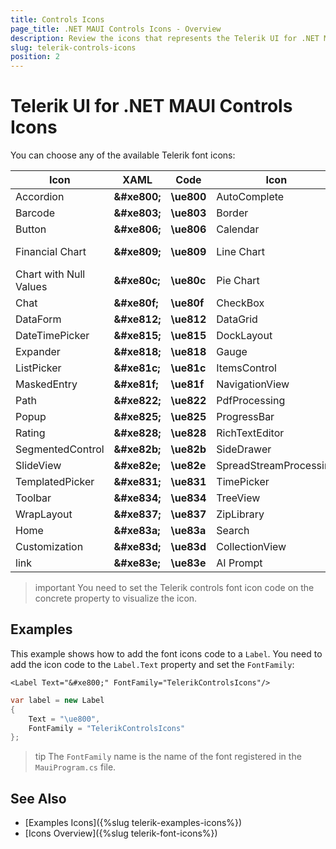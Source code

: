 ```yaml
---
title: Controls Icons
page_title: .NET MAUI Controls Icons - Overview
description: Review the icons that represents the Telerik UI for .NET MAUI components.
slug: telerik-controls-icons
position: 2
---
```


<link rel="stylesheet" href="style-controls.css" />

# Telerik UI for .NET MAUI Controls Icons

You can choose any of the available Telerik font icons: 

| Icon | XAML | Code | Icon | XAML | Code | Icon | XAML | Code | 
|--------------------| --- | ----------------|------------|---------------------|-------------------|----------------| --- | --- |
| <span class="icon-rad-accordion"></span> Accordion | __\&#xe800;__ | __\ue800__ | <span class="icon-rad-autocomplete"></span> AutoComplete | __\&#xe801;__ | __\ue801__ | <span class="icon-rad-badgeview"></span> BadgeView | __\&#xe802;__ | __\ue802__ |
| <span class="icon-rad-barcode"></span> Barcode | __\&#xe803;__ | __\ue803__ | <span class="icon-rad-border"></span> Border | __\&#xe804;__ | __\ue804__ | <span class="icon-rad-busyindicator"></span> BusyIndicator | __\&#xe805;__ | __\ue805__ |
| <span class="icon-rad-button"></span> Button | __\&#xe806;__ | __\ue806__ | <span class="icon-rad-calendar"></span> Calendar | __\&#xe807;__ | __\ue807__ | <span class="icon-rad-chartbar"></span> Bar Chart | __\&#xe808;__ | __\ue808__ |
| <span class="icon-rad-chartfinancial"></span> Financial Chart | __\&#xe809;__ | __\ue809__  | <span class="icon-rad-chartline"></span> Line Chart | __\&#xe80b;__ | __\ue80b__ | <span class="icon-rad-chartfinancialindicator"></span> FinancialIndicator Chart | __\&#xe80a;__ | __\ue80a__ |
| <span class="icon-rad-chartnullvalues"></span> Chart with Null Values | __\&#xe80c;__ | __\ue80c__ | <span class="icon-rad-chartpie"></span> Pie Chart | __\&#xe80d;__ | __\ue80d__ | <span class="icon-rad-chartscatter"></span> Scatter Chart | __\&#xe80e;__ | __\ue80e__ |
| <span class="icon-rad-chat"></span> Chat | __\&#xe80f;__ | __\ue80f__ | <span class="icon-rad-checkbox"></span> CheckBox | __\&#xe810;__ | __\ue810__ | <span class="icon-rad-combobox"></span> ComboBox | __\&#xe811;__ | __\ue811__ |
| <span class="icon-rad-dataform"></span> DataForm | __\&#xe812;__ | __\ue812__ | <span class="icon-rad-datagrid"></span> DataGrid | __\&#xe813;__ | __\ue813__ | <span class="icon-rad-datepicker"></span> DatePicker | __\&#xe814;__ | __\ue814__ |
| <span class="icon-rad-datetimepicker"></span> DateTimePicker | __\&#xe815;__ | __\ue815__ | <span class="icon-rad-docklayout"></span> DockLayout | __\&#xe816;__ | __\ue816__ | <span class="icon-rad-entry"></span> Entry | __\&#xe817;__ | __\ue817__ |
| <span class="icon-rad-expander"></span> Expander | __\&#xe818;__ | __\ue818__ | <span class="icon-rad-gauge"></span> Gauge | __\&#xe819;__ | __\ue819__ | <span class="icon-rad-imageeditor"></span> ImageEditor | __\&#xe81a;__ | __\ue81a__ |
| <span class="icon-rad-listpicker"></span> ListPicker | __\&#xe81c;__ | __\ue81c__ | <span class="icon-rad-itemscontrol"></span> ItemsControl | __\&#xe81d;__ | __\ue81b__ | <span class="icon-rad-map"></span> Map | __\&#xe81e;__ | __\ue81e__ |
| <span class="icon-rad-maskedentry"></span> MaskedEntry | __\&#xe81f;__ | __\ue81f__ | <span class="icon-rad-navigationview"></span> NavigationView | __\&#xe820;__ | __\ue820__ | <span class="icon-rad-numericinput"></span> NumericInput | __\&#xe821;__ | __\ue821__ |
| <span class="icon-rad-path"></span> Path | __\&#xe822;__ | __\ue822__ | <span class="icon-rad-pdfprocessing"></span> PdfProcessing | __\&#xe823;__ | __\ue823__ | <span class="icon-rad-pdfviewer"></span> PdfViewer | __\&#xe824;__ | __\ue824__ |
| <span class="icon-rad-popup"></span> Popup | __\&#xe825;__ | __\ue825__ | <span class="icon-rad-progressbar"></span> ProgressBar | __\&#xe826;__ | __\ue826__ | <span class="icon-rad-rangeslider"></span> RangeSlider | __\&#xe827;__ | __\ue827__ |
| <span class="icon-rad-rating"></span> Rating | __\&#xe828;__ | __\ue828__ | <span class="icon-rad-richtexteditor"></span> RichTextEditor | __\&#xe829;__ | __\ue829__ | <span class="icon-rad-scheduler"></span> Scheduler | __\&#xe82a;__ | __\ue82a__ |
| <span class="icon-rad-segmentedcontrol"></span> SegmentedControl | __\&#xe82b;__ | __\ue82b__ | <span class="icon-rad-sidedrawer"></span> SideDrawer | __\&#xe82c;__ | __\ue82c__ | <span class="icon-rad-signaturepad"></span> SignaturePad | __\&#xe82d;__ | __\ue82d__ |
| <span class="icon-rad-slideview"></span> SlideView | __\&#xe82e;__ | __\ue82e__ | <span class="icon-rad-spreadstreamprocessing"></span> SpreadStreamProcessing | __\&#xe82f;__ | __\ue82f__ | <span class="icon-rad-tabview"></span> TabView | __\&#xe830;__ | __\ue830__ |
| <span class="icon-rad-templatedpicker"></span> TemplatedPicker | __\&#xe831;__ | __\ue831__  | <span class="icon-rad-timepicker"></span> TimePicker | __\&#xe832;__ | __\ue832__ | <span class="icon-rad-timespanpicker"></span> TimeSpanPicker | __\&#xe833;__ | __\ue833__ |
| <span class="icon-rad-toolbar"></span> Toolbar | __\&#xe834;__ | __\ue834__ | <span class="icon-rad-treeview"></span> TreeView | __\&#xe835;__ | __\ue835__ | <span class="icon-rad-wordsprocessing"></span> WordsProcessing | __\&#xe836;__ | __\ue836__ |
| <span class="icon-rad-wraplayout"></span> WrapLayout | __\&#xe837;__ | __\ue837__ | <span class="icon-rad-ziplibrary"></span> ZipLibrary | __\&#xe838;__ | __\ue838__ | <span class="icon-telerikexample-hamburgermenu"></span> Hamburger Menu | __\&#xe839;__ | __\ue839__ |
| <span class="icon-telerikexample-home"></span> Home | __\&#xe83a;__ | __\ue83a__ | <span class="icon-telerikexample-search"></span> Search | __\&#xe83b;__ | __\ue83b__ | <span class="icon-telerikexample-configuration"></span> Configuration | __\&#xe83c;__ | __\ue83c__ |
| <span class="icon-telerikexample-customization"></span> Customization | __\&#xe83d;__ | __\ue83d__ | <span class="icon-rad-collectionview"></span> CollectionView | __\&#xe83f;__ | __\ue83f__ | <span class="icon-rad-chartarea"></span> Area Chart | __\&#xe840;__ | __\ue840__ |
| <span class="icon-rad-slider"></span> link | __\&#xe83e;__ | __\ue83e__ | <span class="icon-rad-aiprompt"></span> AI Prompt | __\&#xe841;__ | __\ue841__ | <span class="icon-rad-listview"></span> ListView | __\&#xe81d;__ | __\ue81d__ |


>important You need to set the Telerik controls font icon code on the concrete property to visualize the icon. 

## Examples

This example shows how to add the font icons code to a `Label`. You need to add the icon code to the `Label.Text` property and set the `FontFamily`:

```XAML
<Label Text="&#xe800;" FontFamily="TelerikControlsIcons"/>
```
```C#
var label = new Label
{
    Text = "\ue800",
    FontFamily = "TelerikControlsIcons"
};
```

>tip The `FontFamily` name is the name of the font registered in the `MauiProgram.cs` file.

## See Also

- [Examples Icons]({%slug telerik-examples-icons%})
- [Icons Overview]({%slug telerik-font-icons%})
